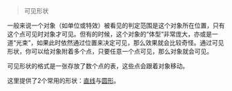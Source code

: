 > 可见形状

一般来说一个对象（如单位或特效）被看见的判定范围是这个对象所在位置，只有这个点可见时对象才可见。但有的时候，这个对象的“体型”非常庞大，亦或是一道“光束”，如果此时依然通过位置来决定可见，那么效果就会比较奇怪。通过可见形状，你可以给对象附着多个点，只要任意一个点可见，那么对象就会可见。

可见形状的格式是一张存放了数个点的表，这些点会跟着对象移动。

这里提供了2个常用的形状：[直线]与[圆形]。

[直线]: /ac/api/utility/sight_line
[圆形]: /ac/api/utility/sight_range
